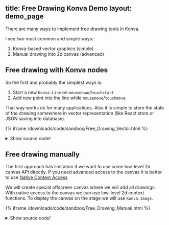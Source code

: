 title: Free Drawing Konva Demo
layout: demo_page
---

There are many ways to implement free drawing tools in Konva.

I see two most common and simple ways:

1. Konva-based vector graphics (simple)
2. Manual drawing into 2d canvas (advanced)


## Free drawing with Konva nodes

So the first and probably the simplest ways is:

1. Start a new `Konva.Line` on `mousedown`/`touchstart`
2. Add new point into the line while `mousemove`/`touchmove`

That way works ok for many applications. Also it is simple to store the state of the drawing somewhere in vector representation (like React store or JSON saving into database).

{% iframe /downloads/code/sandbox/Free_Drawing_Vector.html %}

<details><summary>Show source code!</summary>
<p>
{% include_code Canvas Scrolling Large sandbox/Free_Drawing_Vector.html %}
</p>
</details>


## Free drawing manually

The first approach has limitation if we want to use some low-level 2d canvas API directly. If you need advanced access to the canvas it is better to use [Native Context Access](/docs/sandbox/Native_Context_Access.html)

We will create special offscreen canvas where we will add all drawings.
With native access to the canvas we can use low-level 2d context functions.
To display the canvas on the stage we will use `Konva.Image`.

{% iframe /downloads/code/sandbox/Free_Drawing_Manual.html %}

<details><summary>Show source code!</summary>
<p>
{% include_code Canvas Scrolling Large sandbox/Free_Drawing_Manual.html %}
</p>
</details>
